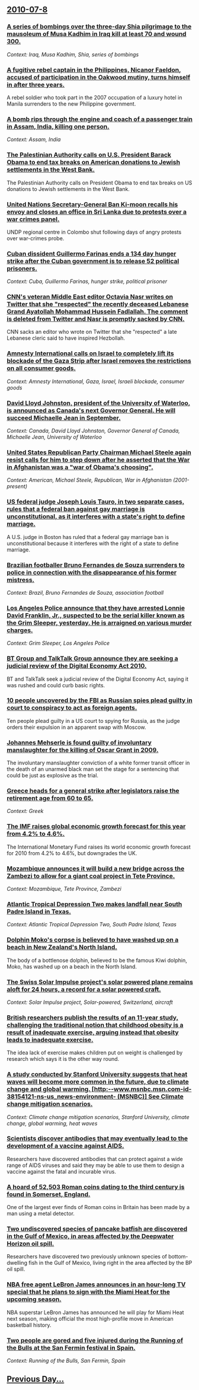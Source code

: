 ## [2010-07-8](/news/2010/07/8/index.md)

### [A series of bombings over the three-day Shia pilgrimage to the mausoleum of Musa Kadhim in Iraq kill at least 70 and wound 300.](/news/2010/07/8/a-series-of-bombings-over-the-three-day-shia-pilgrimage-to-the-mausoleum-of-musa-kadhim-in-iraq-kill-at-least-70-and-wound-300.md)
_Context: Iraq, Musa Kadhim, Shia, series of bombings_

### [A fugitive rebel captain in the Philippines, Nicanor Faeldon, accused of participation in the Oakwood mutiny, turns himself in after three years. ](/news/2010/07/8/a-fugitive-rebel-captain-in-the-philippines-nicanor-faeldon-accused-of-participation-in-the-oakwood-mutiny-turns-himself-in-after-three-y.md)
A rebel soldier who took part in the 2007 occupation of a luxury hotel in Manila surrenders to the new Philippine government.

### [A bomb rips through the engine and coach of a passenger train in Assam, India, killing one person. ](/news/2010/07/8/a-bomb-rips-through-the-engine-and-coach-of-a-passenger-train-in-assam-india-killing-one-person.md)
_Context: Assam, India_

### [The Palestinian Authority calls on U.S. President Barack Obama to end tax breaks on American donations to Jewish settlements in the West Bank. ](/news/2010/07/8/the-palestinian-authority-calls-on-u-s-president-barack-obama-to-end-tax-breaks-on-american-donations-to-jewish-settlements-in-the-west-ban.md)
The Palestinian Authority calls on President Obama to end tax breaks on US donations to Jewish settlements in the West Bank.

### [United Nations Secretary-General Ban Ki-moon recalls his envoy and closes an office in Sri Lanka due to protests over a war crimes panel. ](/news/2010/07/8/united-nations-secretary-general-ban-ki-moon-recalls-his-envoy-and-closes-an-office-in-sri-lanka-due-to-protests-over-a-war-crimes-panel.md)
UNDP regional centre in Colombo shut following days of angry protests over war-crimes probe.

### [Cuban dissident Guillermo Farinas ends a 134 day hunger strike after the Cuban government is to release 52 political prisoners. ](/news/2010/07/8/cuban-dissident-guillermo-faria-as-ends-a-134-day-hunger-strike-after-the-cuban-government-is-to-release-52-political-prisoners.md)
_Context: Cuba, Guillermo Farinas, hunger strike, political prisoner_

### [CNN's veteran Middle East editor Octavia Nasr writes on Twitter that she "respected" the recently deceased Lebanese Grand Ayatollah Mohammad Hussein Fadlallah. The comment is deleted from Twitter and Nasr is promptly sacked by CNN. ](/news/2010/07/8/cnn-s-veteran-middle-east-editor-octavia-nasr-writes-on-twitter-that-she-respected-the-recently-deceased-lebanese-grand-ayatollah-mohammad.md)
CNN sacks an editor who wrote on Twitter that she &quot;respected&quot; a late Lebanese cleric said to have inspired Hezbollah.

### [Amnesty International calls on Israel to completely lift its blockade of the Gaza Strip after Israel removes the restrictions on all consumer goods. ](/news/2010/07/8/amnesty-international-calls-on-israel-to-completely-lift-its-blockade-of-the-gaza-strip-after-israel-removes-the-restrictions-on-all-consume.md)
_Context: Amnesty International, Gaza, Israel, Israeli blockade, consumer goods_

### [David Lloyd Johnston, president of the University of Waterloo, is announced as Canada's next Governor General. He will succeed Michaelle Jean in September. ](/news/2010/07/8/david-lloyd-johnston-president-of-the-university-of-waterloo-is-announced-as-canada-s-next-governor-general-he-will-succeed-michaa-lle-je.md)
_Context: Canada, David Lloyd Johnston, Governor General of Canada, Michaelle Jean, University of Waterloo_

### [United States Republican Party Chairman Michael Steele again resist calls for him to step down after he asserted that the War in Afghanistan was a "war of Obama's choosing". ](/news/2010/07/8/united-states-republican-party-chairman-michael-steele-again-resist-calls-for-him-to-step-down-after-he-asserted-that-the-war-in-afghanistan.md)
_Context: American, Michael Steele, Republican, War in Afghanistan (2001-present)_

### [US federal judge Joseph Louis Tauro, in two separate cases, rules that a federal ban against gay marriage is unconstitutional, as it interferes with a state's right to define marriage. ](/news/2010/07/8/us-federal-judge-joseph-louis-tauro-in-two-separate-cases-rules-that-a-federal-ban-against-gay-marriage-is-unconstitutional-as-it-interfe.md)
A U.S. judge in Boston has ruled that a federal gay marriage ban is unconstitutional because it interferes with the right of a state to define marriage.

### [Brazilian footballer Bruno Fernandes de Souza surrenders to police in connection with the disappearance of his former mistress. ](/news/2010/07/8/brazilian-footballer-bruno-fernandes-de-souza-surrenders-to-police-in-connection-with-the-disappearance-of-his-former-mistress.md)
_Context: Brazil, Bruno Fernandes de Souza, association football_

### [Los Angeles Police announce that they have arrested Lonnie David Franklin, Jr., suspected to be the serial killer known as the Grim Sleeper, yesterday. He is arraigned on various murder charges. ](/news/2010/07/8/los-angeles-police-announce-that-they-have-arrested-lonnie-david-franklin-jr-suspected-to-be-the-serial-killer-known-as-the-grim-sleeper.md)
_Context: Grim Sleeper, Los Angeles Police_

### [BT Group and TalkTalk Group announce they are seeking a judicial review of the Digital Economy Act 2010. ](/news/2010/07/8/bt-group-and-talktalk-group-announce-they-are-seeking-a-judicial-review-of-the-digital-economy-act-2010.md)
BT and TalkTalk seek a judicial review of the Digital Economy Act, saying it was rushed and could curb basic rights.

### [10 people uncovered by the FBI as Russian spies plead guilty in court to conspiracy to act as foreign agents. ](/news/2010/07/8/10-people-uncovered-by-the-fbi-as-russian-spies-plead-guilty-in-court-to-conspiracy-to-act-as-foreign-agents.md)
Ten people plead guilty in a US court to spying for Russia, as the judge orders their expulsion in an apparent swap with Moscow.

### [Johannes Mehserle is found guilty of involuntary manslaughter for the killing of Oscar Grant in 2009. ](/news/2010/07/8/johannes-mehserle-is-found-guilty-of-involuntary-manslaughter-for-the-killing-of-oscar-grant-in-2009.md)
The involuntary manslaughter conviction of a white former transit officer in the death of an unarmed black man set the stage for a sentencing that could be just as explosive as the trial. 

### [Greece heads for a general strike after legislators raise the retirement age from 60 to 65. ](/news/2010/07/8/greece-heads-for-a-general-strike-after-legislators-raise-the-retirement-age-from-60-to-65.md)
_Context: Greek_

### [The IMF raises global economic growth forecast for this year from 4.2% to 4.6%. ](/news/2010/07/8/the-imf-raises-global-economic-growth-forecast-for-this-year-from-4-2-to-4-6.md)
The International Monetary Fund raises its world economic growth forecast for 2010 from 4.2% to 4.6%, but downgrades the UK.

### [Mozambique announces it will build a new bridge across the Zambezi to allow for a giant coal project in Tete Province. ](/news/2010/07/8/mozambique-announces-it-will-build-a-new-bridge-across-the-zambezi-to-allow-for-a-giant-coal-project-in-tete-province.md)
_Context: Mozambique, Tete Province, Zambezi_

### [Atlantic Tropical Depression Two makes landfall near South Padre Island in Texas. ](/news/2010/07/8/atlantic-tropical-depression-two-makes-landfall-near-south-padre-island-in-texas.md)
_Context: Atlantic Tropical Depression Two, South Padre Island, Texas_

### [Dolphin Moko's corpse is believed to have washed up on a beach in New Zealand's North Island. ](/news/2010/07/8/dolphin-moko-s-corpse-is-believed-to-have-washed-up-on-a-beach-in-new-zealand-s-north-island.md)
The body of a bottlenose dolphin, believed to be the famous Kiwi dolphin, Moko, has washed up on a beach in the North Island.

### [The Swiss Solar Impulse project's solar powered plane remains aloft for 24 hours, a record for a solar powered craft. ](/news/2010/07/8/the-swiss-solar-impulse-project-s-solar-powered-plane-remains-aloft-for-24-hours-a-record-for-a-solar-powered-craft.md)
_Context: Solar Impulse project, Solar-powered, Switzerland, aircraft_

### [British researchers publish the results of an 11-year study, challenging the traditional notion that childhood obesity is a result of inadequate exercise, arguing instead that obesity leads to inadequate exercise. ](/news/2010/07/8/british-researchers-publish-the-results-of-an-11-year-study-challenging-the-traditional-notion-that-childhood-obesity-is-a-result-of-inadeq.md)
The idea lack of exercise makes children put on weight is challenged by research which says it is the other way round.

### [A study conducted by Stanford University suggests that heat waves will become more common in the future, due to climate change and global warming. [http:--www.msnbc.msn.com-id-38154121-ns-us_news-environment- (MSNBC)] See Climate change mitigation scenarios.](/news/2010/07/8/a-study-conducted-by-stanford-university-suggests-that-heat-waves-will-become-more-common-in-the-future-due-to-climate-change-and-global-wa.md)
_Context: Climate change mitigation scenarios, Stanford University, climate change, global warming, heat waves_

### [Scientists discover antibodies that may eventually lead to the development of a vaccine against AIDS. ](/news/2010/07/8/scientists-discover-antibodies-that-may-eventually-lead-to-the-development-of-a-vaccine-against-aids.md)
Researchers have discovered antibodies that can protect against a wide range of AIDS viruses and said they may be able to use them to design a vaccine against the fatal and incurable virus.

### [A hoard of 52,503 Roman coins dating to the third century is found in Somerset, England. ](/news/2010/07/8/a-hoard-of-52-503-roman-coins-dating-to-the-third-century-is-found-in-somerset-england.md)
One of the largest ever finds of Roman coins in Britain has been made by a man using a metal detector.

### [Two undiscovered species of pancake batfish are discovered in the Gulf of Mexico, in areas affected by the Deepwater Horizon oil spill. ](/news/2010/07/8/two-undiscovered-species-of-pancake-batfish-are-discovered-in-the-gulf-of-mexico-in-areas-affected-by-the-deepwater-horizon-oil-spill.md)
Researchers have discovered two previously unknown species of bottom-dwelling fish in the Gulf of Mexico, living right in the area affected by the BP oil spill.

### [NBA free agent LeBron James announces in an hour-long TV special that he plans to sign with the Miami Heat for the upcoming season. ](/news/2010/07/8/nba-free-agent-lebron-james-announces-in-an-hour-long-tv-special-that-he-plans-to-sign-with-the-miami-heat-for-the-upcoming-season.md)
NBA superstar LeBron James has announced he will play for Miami Heat next season, making official the most high-profile move in American basketball history.

### [Two people are gored and five injured during the Running of the Bulls at the San Fermin festival in Spain. ](/news/2010/07/8/two-people-are-gored-and-five-injured-during-the-running-of-the-bulls-at-the-san-ferman-festival-in-spain.md)
_Context: Running of the Bulls, San Fermin, Spain_

## [Previous Day...](/news/2010/07/7/index.md)

